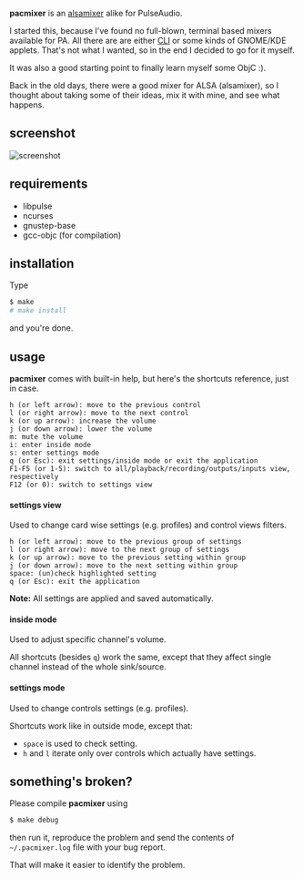 **pacmixer** is an [alsamixer][alsamixer] alike for PulseAudio.

I started this, because I've found no full-blown, terminal based mixers available for PA. All there are are either [CLI][CLI] or some kinds of GNOME/KDE applets. That's not what I wanted, so in the end I decided to go for it myself.

It was also a good starting point to finally learn myself some ObjC :).

Back in the old days, there were a good mixer for ALSA (alsamixer), so I thought about taking some of their ideas, mix it with mine, and see what happens.

## screenshot
![screenshot](http://dl.dropbox.com/u/20714377/pacmixer2.png)

## requirements
* libpulse
* ncurses
* gnustep-base
* gcc-objc (for compilation)

## installation
Type
```sh
$ make
# make install
```
and you're done.

## usage
**pacmixer** comes with built-in help, but here's the shortcuts reference, just in case.

```
h (or left arrow): move to the previous control
l (or right arrow): move to the next control
k (or up arrow): increase the volume
j (or down arrow): lower the volume
m: mute the volume
i: enter inside mode
s: enter settings mode
q (or Esc): exit settings/inside mode or exit the application
F1-F5 (or 1-5): switch to all/playback/recording/outputs/inputs view, respectively
F12 (or 0): switch to settings view
```

#### settings view
Used to change card wise settings (e.g. profiles) and control views filters.

```
h (or left arrow): move to the previous group of settings
l (or right arrow): move to the next group of settings
k (or up arrow): move to the previous setting within group
j (or down arrow): move to the next setting within group
space: (un)check highlighted setting
q (or Esc): exit the application
```

**Note:** All settings are applied and saved automatically.

#### inside mode
Used to adjust specific channel's volume.

All shortcuts (besides ```q```) work the same, except that they affect single channel instead of the whole sink/source.

#### settings mode
Used to change controls settings (e.g. profiles).

Shortcuts work like in outside mode, except that:

* `space` is used to check setting.
* `h` and `l` iterate only over controls which actually have settings.

## something's broken?

Please compile **pacmixer** using
```sh
$ make debug
```
then run it, reproduce the problem and send the contents of ```~/.pacmixer.log``` file with your bug report.

That will make it easier to identify the problem.

[alsamixer]: http://en.wikipedia.org/wiki/Alsamixer
[CLI]: http://en.wikipedia.org/wiki/Command-line_interface
